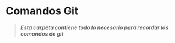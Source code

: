 # **Comandos Git**
>  ***Esta carpeta contiene todo lo necesario para recordar los comandos de git***
